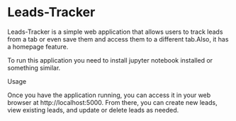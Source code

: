 # Leads-Tracker
Leads-Tracker is a simple web application that allows users to track leads  from a tab or even save them and access them to a different tab.Also, it has a homepage feature.  

To run this application you need to install jupyter notebook installed or something similar.

Usage

Once you have the application running, you can access it in your web browser at http://localhost:5000. From there, you can create new leads, view existing leads, and update or delete leads as needed.
